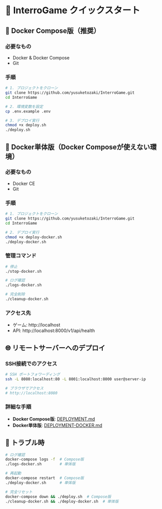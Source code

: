 # 🚀 InterroGame クイックスタート

## 🐳 Docker Compose版（推奨）

### 必要なもの
- Docker & Docker Compose
- Git

### 手順
```bash
# 1. プロジェクトをクローン
git clone https://github.com/yusuketozaki/InterroGame.git
cd InterroGame

# 2. 環境変数を設定
cp .env.example .env

# 3. デプロイ実行
chmod +x deploy.sh
./deploy.sh
```

## 🐳 Docker単体版（Docker Composeが使えない環境）

### 必要なもの
- Docker CE
- Git

### 手順
```bash
# 1. プロジェクトをクローン
git clone https://github.com/yusuketozaki/InterroGame.git
cd InterroGame

# 2. デプロイ実行
chmod +x deploy-docker.sh
./deploy-docker.sh
```

### 管理コマンド
```bash
# 停止
./stop-docker.sh

# ログ確認
./logs-docker.sh

# 完全削除
./cleanup-docker.sh
```

### アクセス先
- ゲーム: http://localhost
- API: http://localhost:8000/v1/api/health

## 🌐 リモートサーバーへのデプロイ

### SSH接続でのアクセス
```bash
# SSH ポートフォワーディング
ssh -L 8080:localhost:80 -L 8001:localhost:8000 user@server-ip

# ブラウザでアクセス
# http://localhost:8080
```

### 詳細な手順
- **Docker Compose版**: [DEPLOYMENT.md](./DEPLOYMENT.md)
- **Docker単体版**: [DEPLOYMENT-DOCKER.md](./DEPLOYMENT-DOCKER.md)

## 🔧 トラブル時
```bash
# ログ確認
docker-compose logs -f  # Compose版
./logs-docker.sh        # 単体版

# 再起動
docker-compose restart  # Compose版
./deploy-docker.sh      # 単体版

# 完全リセット
docker-compose down && ./deploy.sh  # Compose版
./cleanup-docker.sh && ./deploy-docker.sh  # 単体版
```
